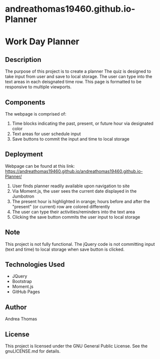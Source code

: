 # andreathomas19460.github.io-Planner
# Work Day Planner

## Description

The purpose of this project is to create a planner
The quiz is designed to take input from user and save to local storage.
The user can type into the text areas in each deisgnated time row. 
This page is formatted to be responsive to multiple viewports. 

## Components

The webpage is comprised of:

1. Time blocks indicating the past, present, or future hour via designated color
2. Text areas for user schedule input 
3. Save buttons to commit the input and time to local storage

## Deployment

Webpage can be found at this link: https://andreathomas19460.github.io/andreathomas19460.github.io-Planner/

1. User finds planner readily available upon navigation to site
2. Via Moment.js, the user sees the current date displayed in the Jumbotron 
3. The present hour is highlighted in orange; hours before and after the "present" (or current) row are colored differently
4. The user can type their activities/reminders into the text area
5. Clicking the save button commits the user input to local storage

## Note 

This project is not fully functional. The jQuery code is not committing input (text and time) to local storage when save button is clicked.

## Technologies Used

* JQuery
* Bootstrap
* Moment.js
* GitHub Pages

## Author

Andrea Thomas

## License 

This project is licensed under the GNU General Public License. See the gnuLICENSE.md for details. 